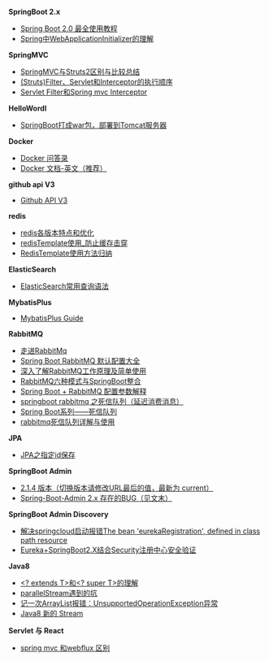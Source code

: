 **SpringBoot 2.x**

- [Spring Boot 2.0 最全使用教程](https://github.com/ityouknow/spring-boot-leaning)
- [Spring中WebApplicationInitializer的理解](https://blog.csdn.net/zq17865815296/article/details/79464403)

**SpringMVC**

- [SpringMVC与Struts2区别与比较总结](https://blog.csdn.net/jishuizhipan/article/details/79385190)
- [(Struts)Filter、Servlet和Interceptor的执行顺序](https://blog.csdn.net/tanga842428/article/details/52175683)
- [Servlet Filter和Spring mvc Interceptor](https://www.jianshu.com/p/685c65ed6944)

**HelloWordl**

- [SpringBoot打成war包，部署到Tomcat服务器](https://www.jianshu.com/p/e4a9ac255be3)

**Docker**

- [Docker 问答录](https://blog.lab99.org/post/docker-2016-07-14-faq.html)
- [Docker 文档-英文（推荐）](https://docs.docker.com/)

**github api V3**

- [Github API V3](https://developer.github.com/v3/)

**redis**

- [redis各版本特点和优化](https://blog.csdn.net/cangqiong_xiamen/article/details/95201845)
- [redisTemplate使用_防止缓存击穿](https://www.jianshu.com/p/380bf4d366c2)
- [RedisTemplate使用方法归纳](https://www.jianshu.com/p/0fa4c100e9a9)


**ElasticSearch**

- [ElasticSearch常用查询语法](https://blog.csdn.net/qwqw3333333/article/details/78255996)

**MybatisPlus**

- [MybatisPlus Guide](https://mp.baomidou.com/guide/)

**RabbitMQ**

- [走进RabbitMq](https://www.jianshu.com/p/a5f7fce67803)
- [Spring Boot RabbitMQ 默认配置大全](https://www.cnblogs.com/1x11/p/10919687.html)
- [深入了解RabbitMQ工作原理及简单使用](https://www.cnblogs.com/vipstone/p/9275256.html)
- [RabbitMQ六种模式与SpringBoot整合](https://www.cnblogs.com/itplay/p/10647335.html)
- [Spring Boot + RabbitMQ 配置参数解释](https://www.cnblogs.com/qts-hope/p/11242559.html)
- [springboot rabbitmq 之死信队列（延迟消费消息）](https://my.oschina.net/10000000000/blog/1626278)
- [Spring Boot系列——死信队列](https://www.jianshu.com/p/9362d12032e7)
- [rabbitmq死信队列详解与使用](https://blog.csdn.net/zhangcongyi420/article/details/100126666)


**JPA**

- [JPA之指定id保存](https://www.cnblogs.com/yihuihui/p/11901024.html)

**SpringBoot Admin**

- [2.1.4 版本（切换版本请修改URL最后的值，最新为 current）](https://codecentric.github.io/spring-boot-admin/2.1.4)
- [Spring-Boot-Admin 2.x 存在的BUG（见文末）](https://blog.csdn.net/lv4961382/article/details/85129144)

**SpringBoot Admin Discovery**

- [解决springcloud启动报错The bean 'eurekaRegistration', defined in class path resource](https://blog.csdn.net/yjt520557/article/details/91408635)
- [Eureka+SpringBoot2.X结合Security注册中心安全验证](https://www.cnblogs.com/arebirth/p/eurekaservicegistrysafesercurity.html)

**Java8**

- [<? extends T>和<? super T>的理解](https://www.cnblogs.com/lixuwu/p/8482353.html#_label1)
- [parallelStream遇到的坑](https://www.jianshu.com/p/1437f9199b99)
- [记一次ArrayList报错：UnsupportedOperationException异常](https://blog.csdn.net/A_Runner/article/details/89702774)
- [Java8 新的 Stream](https://www.rexlin600.com/2018/01/02/003%20Java/001%20JAVA%E5%9F%BA%E7%A1%80/002%20Java8%E6%96%B0Stream/)

**Servlet 与 React**

- [spring mvc 和webflux 区别](https://blog.csdn.net/John_desheng/article/details/103008565)


